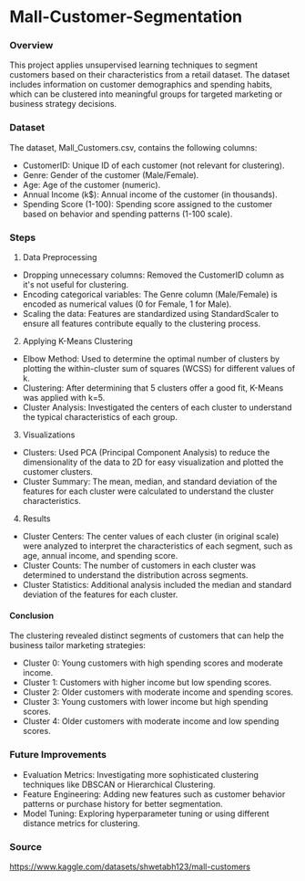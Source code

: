 # Mall-Customer-Segmentation

### Overview

This project applies unsupervised learning techniques to segment customers based on their characteristics from a retail dataset. The dataset includes information on customer demographics and spending habits, which can be clustered into meaningful groups for targeted marketing or business strategy decisions.

### Dataset

The dataset, Mall_Customers.csv, contains the following columns:

- CustomerID: Unique ID of each customer (not relevant for clustering).
- Genre: Gender of the customer (Male/Female).
- Age: Age of the customer (numeric).
- Annual Income (k$): Annual income of the customer (in thousands).
- Spending Score (1-100): Spending score assigned to the customer based on behavior and spending patterns (1-100 scale).

### Steps

1. Data Preprocessing

- Dropping unnecessary columns: Removed the CustomerID column as it's not useful for clustering.
- Encoding categorical variables: The Genre column (Male/Female) is encoded as numerical values (0 for Female, 1 for Male).
- Scaling the data: Features are standardized using StandardScaler to ensure all features contribute equally to the clustering process.

2. Applying K-Means Clustering

- Elbow Method: Used to determine the optimal number of clusters by plotting the within-cluster sum of squares (WCSS) for different values of k.
- Clustering: After determining that 5 clusters offer a good fit, K-Means was applied with k=5.
- Cluster Analysis: Investigated the centers of each cluster to understand the typical characteristics of each group.

3. Visualizations

- Clusters: Used PCA (Principal Component Analysis) to reduce the dimensionality of the data to 2D for easy visualization and plotted the customer clusters.
- Cluster Summary: The mean, median, and standard deviation of the features for each cluster were calculated to understand the cluster characteristics.

4. Results

- Cluster Centers: The center values of each cluster (in original scale) were analyzed to interpret the characteristics of each segment, such as age, annual income, and spending score.
- Cluster Counts: The number of customers in each cluster was determined to understand the distribution across segments.
- Cluster Statistics: Additional analysis included the median and standard deviation of the features for each cluster.

#### Conclusion

The clustering revealed distinct segments of customers that can help the business tailor marketing strategies:

- Cluster 0: Young customers with high spending scores and moderate income.
- Cluster 1: Customers with higher income but low spending scores.
- Cluster 2: Older customers with moderate income and spending scores.
- Cluster 3: Young customers with lower income but high spending scores.
- Cluster 4: Older customers with moderate income and low spending scores.

### Future Improvements

- Evaluation Metrics: Investigating more sophisticated clustering techniques like DBSCAN or Hierarchical Clustering.
- Feature Engineering: Adding new features such as customer behavior patterns or purchase history for better segmentation.
- Model Tuning: Exploring hyperparameter tuning or using different distance metrics for clustering.

### Source

https://www.kaggle.com/datasets/shwetabh123/mall-customers
